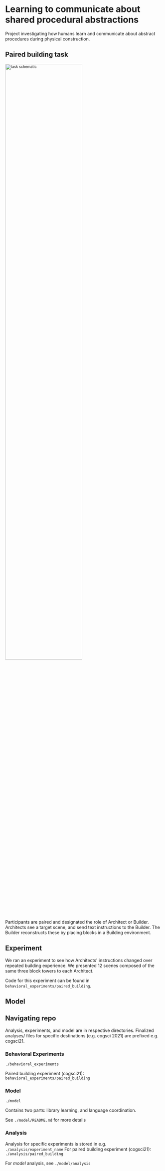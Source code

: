 # Learning to communicate about shared procedural abstractions

Project investigating how humans learn and communicate about abstract procedures during physical construction.


## Paired building task

<p style="font-size: smaller;">
  <img width="70%" alt="task schematic" src="https://github.com/cogtoolslab/compositional-abstractions/assets/5262024/650adfb9-072e-4623-8551-dceb14974ea4">
</p>

Participants are paired and designated the role of Architect or Builder.
Architects see a target scene, and send text instructions to the Builder.
The Builder reconstructs these by placing blocks in a Building environment.

## Experiment

We ran an experiment to see how Architects' instructions changed over repeated building experience.
We presented 12 scenes composed of the same three block towers to each Architect. 

Code for this experiment can be found in `behavioral_experiments/paired_building`.

## Model


## Navigating repo

Analysis, experiments, and model are in respective directories.
Finalized analyses/ files for specific destinations (e.g. cogsci 2021) are prefixed e.g. cogsci21.

### Behavioral Experiments
`./behavioral_experiments`

Paired building experiment (cogsci21): `behavioral_experiments/paired_building`

### Model
`./model`

Contains two parts: library learning, and language coordination.

See `./model/README.md` for more details



### Analysis

Analysis for specific experiments is stored in e.g. `./analysis/experiment_name`
For paired building experiment (cogsci21): `./analysis/paired_building`

For *model* analysis, see `./model/analysis`
